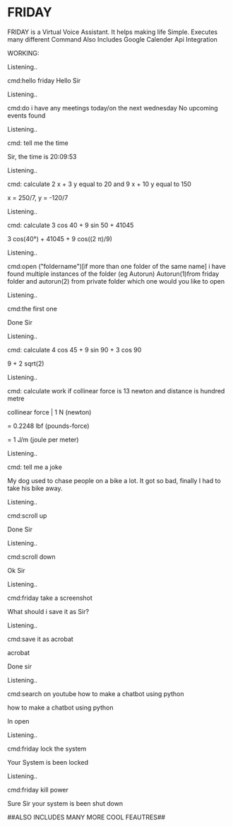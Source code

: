 # FRIDAY
FRIDAY is a Virtual Voice Assistant. It helps making life Simple. Executes many different Command
Also Includes Google Calender Api Integration

WORKING:


Listening..

cmd:hello friday
Hello Sir

Listening..

cmd:do i have any meetings today/on the next wednesday
No upcoming events found

Listening..

cmd: tell me the time

Sir, the time is 20:09:53

Listening..

cmd: calculate 2 x + 3 y equal to 20 and 9 x + 10 y equal to 150

x = 250/7, y = -120/7

Listening..

cmd: calculate 3 cos 40 + 9 sin 50 + 41045

3 cos(40°) + 41045 + 9 cos((2 π)/9)

Listening..

cmd:open ("foldername")[if more than one folder of the same name]
i have found multiple instances of the folder (eg Autorun) Autorun(1)from friday folder and autorun(2) from private folder which one would you like to open

Listening..

cmd:the first one

Done Sir

Listening..

cmd: calculate 4 cos 45 + 9 sin 90 + 3 cos 90

9 + 2 sqrt(2)


Listening..

cmd: calculate work if collinear force is 13 newton and distance is hundred metre

collinear force | 1 N (newton)

= 0.2248 lbf (pounds-force)

= 1 J/m (joule per meter)


Listening..

cmd: tell me a joke

My dog used to chase people on a bike a lot. It got so bad, finally I had to take his bike away.


Listening..

cmd:scroll up

Done Sir

Listening..

cmd:scroll down

Ok Sir

Listening..

cmd:friday take a screenshot

What should i save it as Sir?

Listening..

cmd:save it as acrobat

acrobat 

Done sir

Listening..

cmd:search on youtube how to make a chatbot using python

how to make a chatbot using python 

In open

Listening..

cmd:friday lock the system

Your System is been locked

Listening..

cmd:friday kill power

Sure Sir your system is been shut down

##ALSO INCLUDES MANY MORE COOL FEAUTRES##
